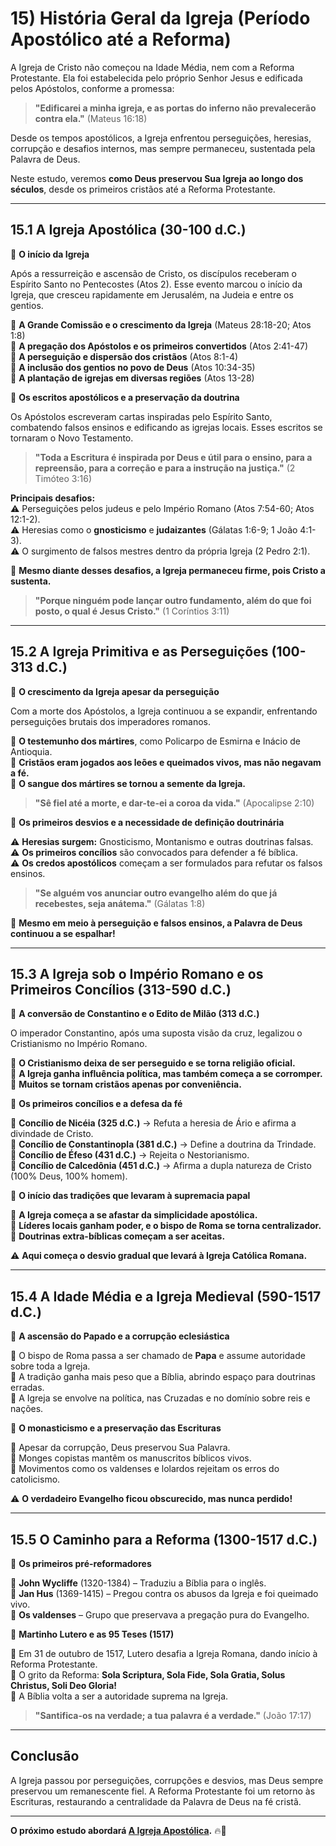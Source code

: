 # **15) História Geral da Igreja (Período Apostólico até a Reforma)**  

A Igreja de Cristo não começou na Idade Média, nem com a Reforma Protestante. Ela foi estabelecida pelo próprio Senhor Jesus e edificada pelos Apóstolos, conforme a promessa:  

> **"Edificarei a minha igreja, e as portas do inferno não prevalecerão contra ela."** (Mateus 16:18)  

Desde os tempos apostólicos, a Igreja enfrentou perseguições, heresias, corrupção e desafios internos, mas sempre permaneceu, sustentada pela Palavra de Deus.  

Neste estudo, veremos **como Deus preservou Sua Igreja ao longo dos séculos**, desde os primeiros cristãos até a Reforma Protestante.

---

## **15.1 A Igreja Apostólica (30-100 d.C.)**  

📜 **O início da Igreja**  

Após a ressurreição e ascensão de Cristo, os discípulos receberam o Espírito Santo no Pentecostes (Atos 2). Esse evento marcou o início da Igreja, que cresceu rapidamente em Jerusalém, na Judeia e entre os gentios.  

🔹 **A Grande Comissão e o crescimento da Igreja** (Mateus 28:18-20; Atos 1:8)  
🔹 **A pregação dos Apóstolos e os primeiros convertidos** (Atos 2:41-47)  
🔹 **A perseguição e dispersão dos cristãos** (Atos 8:1-4)  
🔹 **A inclusão dos gentios no povo de Deus** (Atos 10:34-35)  
🔹 **A plantação de igrejas em diversas regiões** (Atos 13-28)  

📜 **Os escritos apostólicos e a preservação da doutrina**  

Os Apóstolos escreveram cartas inspiradas pelo Espírito Santo, combatendo falsos ensinos e edificando as igrejas locais. Esses escritos se tornaram o Novo Testamento.  

> **"Toda a Escritura é inspirada por Deus e útil para o ensino, para a repreensão, para a correção e para a instrução na justiça."** (2 Timóteo 3:16)  

**Principais desafios:**  
⚠️ Perseguições pelos judeus e pelo Império Romano (Atos 7:54-60; Atos 12:1-2).  
⚠️ Heresias como o **gnosticismo** e **judaizantes** (Gálatas 1:6-9; 1 João 4:1-3).  
⚠️ O surgimento de falsos mestres dentro da própria Igreja (2 Pedro 2:1).  

🔹 **Mesmo diante desses desafios, a Igreja permaneceu firme, pois Cristo a sustenta.**  

> **"Porque ninguém pode lançar outro fundamento, além do que foi posto, o qual é Jesus Cristo."** (1 Coríntios 3:11)  

---

## **15.2 A Igreja Primitiva e as Perseguições (100-313 d.C.)**  

📜 **O crescimento da Igreja apesar da perseguição**  

Com a morte dos Apóstolos, a Igreja continuou a se expandir, enfrentando perseguições brutais dos imperadores romanos.  

🔹 **O testemunho dos mártires**, como Policarpo de Esmirna e Inácio de Antioquia.  
🔹 **Cristãos eram jogados aos leões e queimados vivos, mas não negavam a fé.**  
🔹 **O sangue dos mártires se tornou a semente da Igreja.**  

> **"Sê fiel até a morte, e dar-te-ei a coroa da vida."** (Apocalipse 2:10)  

📜 **Os primeiros desvios e a necessidade de definição doutrinária**  

⚠️ **Heresias surgem:** Gnosticismo, Montanismo e outras doutrinas falsas.  
⚠️ **Os primeiros concílios** são convocados para defender a fé bíblica.  
⚠️ **Os credos apostólicos** começam a ser formulados para refutar os falsos ensinos.  

> **"Se alguém vos anunciar outro evangelho além do que já recebestes, seja anátema."** (Gálatas 1:8)  

🔹 **Mesmo em meio à perseguição e falsos ensinos, a Palavra de Deus continuou a se espalhar!**  

---

## **15.3 A Igreja sob o Império Romano e os Primeiros Concílios (313-590 d.C.)**  

📜 **A conversão de Constantino e o Edito de Milão (313 d.C.)**  

O imperador Constantino, após uma suposta visão da cruz, legalizou o Cristianismo no Império Romano.  

🔹 **O Cristianismo deixa de ser perseguido e se torna religião oficial.**  
🔹 **A Igreja ganha influência política, mas também começa a se corromper.**  
🔹 **Muitos se tornam cristãos apenas por conveniência.**  

📜 **Os primeiros concílios e a defesa da fé**  

🔹 **Concílio de Nicéia (325 d.C.)** → Refuta a heresia de Ário e afirma a divindade de Cristo.  
🔹 **Concílio de Constantinopla (381 d.C.)** → Define a doutrina da Trindade.  
🔹 **Concílio de Éfeso (431 d.C.)** → Rejeita o Nestorianismo.  
🔹 **Concílio de Calcedônia (451 d.C.)** → Afirma a dupla natureza de Cristo (100% Deus, 100% homem).  

📜 **O início das tradições que levaram à supremacia papal**  

🔹 **A Igreja começa a se afastar da simplicidade apostólica.**  
🔹 **Líderes locais ganham poder, e o bispo de Roma se torna centralizador.**  
🔹 **Doutrinas extra-bíblicas começam a ser aceitas.**  

⚠️ **Aqui começa o desvio gradual que levará à Igreja Católica Romana.**  

---

## **15.4 A Idade Média e a Igreja Medieval (590-1517 d.C.)**  

📜 **A ascensão do Papado e a corrupção eclesiástica**  

🔹 O bispo de Roma passa a ser chamado de **Papa** e assume autoridade sobre toda a Igreja.  
🔹 A tradição ganha mais peso que a Bíblia, abrindo espaço para doutrinas erradas.  
🔹 A Igreja se envolve na política, nas Cruzadas e no domínio sobre reis e nações.  

📜 **O monasticismo e a preservação das Escrituras**  

🔹 Apesar da corrupção, Deus preservou Sua Palavra.  
🔹 Monges copistas mantêm os manuscritos bíblicos vivos.  
🔹 Movimentos como os valdenses e lolardos rejeitam os erros do catolicismo.  

⚠️ **O verdadeiro Evangelho ficou obscurecido, mas nunca perdido!**  

---

## **15.5 O Caminho para a Reforma (1300-1517 d.C.)**  

📜 **Os primeiros pré-reformadores**  

🔹 **John Wycliffe** (1320-1384) – Traduziu a Bíblia para o inglês.  
🔹 **Jan Hus** (1369-1415) – Pregou contra os abusos da Igreja e foi queimado vivo.  
🔹 **Os valdenses** – Grupo que preservava a pregação pura do Evangelho.  

📜 **Martinho Lutero e as 95 Teses (1517)**  

🔹 Em 31 de outubro de 1517, Lutero desafia a Igreja Romana, dando início à Reforma Protestante.  
🔹 O grito da Reforma: **Sola Scriptura, Sola Fide, Sola Gratia, Solus Christus, Soli Deo Gloria!**  
🔹 A Bíblia volta a ser a autoridade suprema na Igreja.  

> **"Santifica-os na verdade; a tua palavra é a verdade."** (João 17:17)  

---

## **Conclusão**  

A Igreja passou por perseguições, corrupções e desvios, mas Deus sempre preservou um remanescente fiel. A Reforma Protestante foi um retorno às Escrituras, restaurando a centralidade da Palavra de Deus na fé cristã.  

---

**O próximo estudo abordará [A Igreja Apostólica](igreja-apostolica.md).** 🔥📖  
